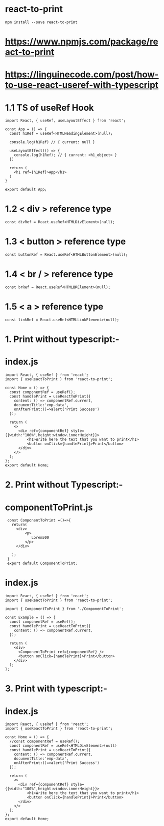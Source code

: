 # react-to-print  

```
npm install --save react-to-print
```  
# https://www.npmjs.com/package/react-to-print
# https://linguinecode.com/post/how-to-use-react-useref-with-typescript

# 1.1 TS of useRef Hook
```
import React, { useRef, useLayoutEffect } from 'react';

const App = () => {
  const h1Ref = useRef<HTMLHeadingElement>(null);

  console.log(h1Ref) // { current: null }

  useLayoutEffect(() => {
    console.log(h1Ref); // { current: <h1_object> }
  })

  return (
    <h1 ref={h1Ref}>App</h1>
  )
}

export default App;
```  

# 1.2 &lt; div &gt; reference type  

```
const divRef = React.useRef<HTMLDivElement>(null);
```  

# 1.3 &lt; button &gt; reference type  

```
const buttonRef = React.useRef<HTMLButtonElement>(null);
```  

# 1.4 &lt; br / &gt; reference type

```
const brRef = React.useRef<HTMLBRElement>(null);
```  

# 1.5 &lt; a &gt; reference type

```
const linkRef = React.useRef<HTMLLinkElement>(null);
```  


# 1. Print without typescript:-  

# index.js

```
import React, { useRef } from 'react';
import { useReactToPrint } from 'react-to-print';

const Home = () => {
  const componentRef = useRef();
  const handlePrint = useReactToPrint({
    content: () => componentRef.current,
    documentTitle:'emp-data',
    onAfterPrint:()=>alert('Print Success')
  });

  return (
    <>
      <div ref={componentRef} style={{width:"100%",height:window.innerHeight}}>
          <h1>Write here the text that you want to print</h1>
          <button onClick={handlePrint}>Print</button>
      </div>
    </>
  );
};
export default Home;
```  
# 2. Print without Typescript:-
# componentToPrint.js
```
 const ComponentToPrint =()=>{
   return(
     <div>
         <p>
            Lorem500
         </p>
     </div>
   
   );
 }
 export default ComponentToPrint;
 ```  
 
 # index.js  
 
```
import React, { useRef } from 'react';
import { useReactToPrint } from 'react-to-print';

import { ComponentToPrint } from './ComponentToPrint';

const Example = () => {
  const componentRef = useRef();
  const handlePrint = useReactToPrint({
    content: () => componentRef.current,
  });

  return (
    <div>
      <ComponentToPrint ref={componentRef} />
      <button onClick={handlePrint}>Print</button>
    </div>
  );
};
```  
# 3. Print with typescript:-

# index.js

```
import React, { useRef } from 'react';
import { useReactToPrint } from 'react-to-print';

const Home = () => {
  //const componentRef = useRef();
  const componentRef = useRef<HTMLDivElement>(null)
  const handlePrint = useReactToPrint({
    content: () => componentRef.current,
    documentTitle:'emp-data',
    onAfterPrint:()=>alert('Print Success')
  });

  return (
    <>
      <div ref={componentRef} style={{width:"100%",height:window.innerHeight}}>
          <h1>Write here the text that you want to print</h1>
          <button onClick={handlePrint}>Print</button>
      </div>
    </>
  );
};
export default Home;
